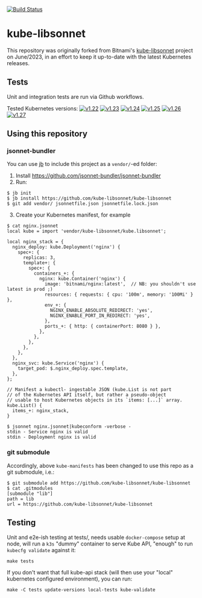 [![Build Status](https://github.com/kube-libsonnet/kube-libsonnet/actions/workflows/ci.yml/badge.svg)](https://github.com/kube-libsonnet/kube-libsonnet/actions/workflows/ci.yml)

# kube-libsonnet

This repository was originally forked from Bitnami's
[kube-libsonnet](https://github.com/bitnami-labs/kube-libsonnet)
project on June/2023, in an effort to keep it up-to-date with the latest
Kubernetes releases.

## Tests

Unit and integration tests are run via Github workflows.

Tested Kubernetes versions: [![v1.22](https://github.com/kube-libsonnet/kube-libsonnet/actions/workflows/ci-v1.22.yml/badge.svg)](https://github.com/kube-libsonnet/kube-libsonnet/actions/workflows/ci-v1.22.yml) [![v1.23](https://github.com/kube-libsonnet/kube-libsonnet/actions/workflows/ci-v1.23.yml/badge.svg)](https://github.com/kube-libsonnet/kube-libsonnet/actions/workflows/ci-v1.23.yml) [![v1.24](https://github.com/kube-libsonnet/kube-libsonnet/actions/workflows/ci-v1.24.yml/badge.svg)](https://github.com/kube-libsonnet/kube-libsonnet/actions/workflows/ci-v1.24.yml) [![v1.25](https://github.com/kube-libsonnet/kube-libsonnet/actions/workflows/ci-v1.25.yml/badge.svg)](https://github.com/kube-libsonnet/kube-libsonnet/actions/workflows/ci-v1.25.yml) [![v1.26](https://github.com/kube-libsonnet/kube-libsonnet/actions/workflows/ci-v1.26.yml/badge.svg)](https://github.com/kube-libsonnet/kube-libsonnet/actions/workflows/ci-v1.26.yml) [![v1.27](https://github.com/kube-libsonnet/kube-libsonnet/actions/workflows/ci-v1.27.yml/badge.svg)](https://github.com/kube-libsonnet/kube-libsonnet/actions/workflows/ci-v1.27.yml)

## Using this repository

### jsonnet-bundler

You can use [jb](https://github.com/jsonnet-bundler/jsonnet-bundler)
to include this project as a `vendor/`-ed folder:

1. Install https://github.com/jsonnet-bundler/jsonnet-bundler
2. Run:

```shell
$ jb init
$ jb install https://github.com/kube-libsonnet/kube-libsonnet
$ git add vendor/ jsonnetfile.json jsonnetfile.lock.json
```

3. Create your Kubernetes manifest, for example

```shell
$ cat nginx.jsonnet
local kube = import 'vendor/kube-libsonnet/kube.libsonnet';

local nginx_stack = {
  nginx_deploy: kube.Deployment('nginx') {
    spec+: {
      replicas: 3,
      template+: {
        spec+: {
          containers_+: {
            nginx: kube.Container('nginx') {
              image: 'bitnami/nginx:latest',  // NB: you shouldn't use latest in prod ;)
              resources: { requests: { cpu: '100m', memory: '100Mi' } },
              env_+: {
                NGINX_ENABLE_ABSOLUTE_REDIRECT: 'yes',
                NGINX_ENABLE_PORT_IN_REDIRECT: 'yes',
              },
              ports_+: { http: { containerPort: 8080 } },
            },
          },
        },
      },
    },
  },
  nginx_svc: kube.Service('nginx') {
    target_pod: $.nginx_deploy.spec.template,
  },
};

// Manifest a kubectl- ingestable JSON (kube.List is not part
// of the Kubernetes API itself, but rather a pseudo-object
// usable to host Kubernetes objects in its `items: [...]` array.
kube.List() {
  items_+: nginx_stack,
}

$ jsonnet nginx.jsonnet|kubeconform -verbose -
stdin - Service nginx is valid
stdin - Deployment nginx is valid
```

### git submodule
Accordingly, above `kube-manifests` has been changed to use this repo as
a git submodule, i.e.:

    $ git submodule add https://github.com/kube-libsonnet/kube-libsonnet
    $ cat .gitmodules
    [submodule "lib"]
    path = lib
    url = https://github.com/kube-libsonnet/kube-libsonnet

## Testing

Unit and e2e-ish testing at tests/, needs usable `docker-compose`
setup at node, will run a `k3s` "dummy" container to serve Kube API,
"enough" to run `kubecfg validate` against it:

    make tests

If you don't want that full kube-api stack (will then use your "local"
kubernetes configured environment), you can run:

    make -C tests update-versions local-tests kube-validate
